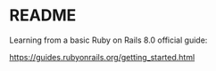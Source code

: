 # README

Learning from a basic Ruby on Rails 8.0 official guide:

https://guides.rubyonrails.org/getting_started.html
